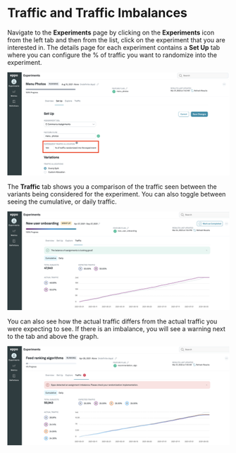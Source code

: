# Traffic and Traffic Imbalances
Navigate to the **Experiments** page by clicking on the **Experiments** icon from the left tab and then from the list, click on the experiment that you are interested in. The details page for each experiment contains a **Set Up** tab where you can configure the % of traffic you want to randomize into the experiment.

![Status](../../static/img/measuring-experiments/traffic-setup.png)

The **Traffic** tab shows you a comparison of the traffic seen between the variants being considered for the experiment. You can also toggle between seeing the cumulative, or daily traffic.

![Status](../../static/img/measuring-experiments/traffic.png)

You can also see how the actual traffic differs from the actual traffic you were expecting to see. If there is an imbalance, you will see a warning next to the tab and above the graph.

![Status](../../static/img/measuring-experiments/traffic-imbalance.png)
